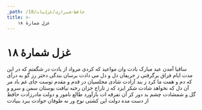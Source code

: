 ```yaml
---
_path: /حافظ-شیرازی/غزلیات/18
title: >-
    غزل شمارهٔ ۱۸
---
```

# غزل شمارهٔ ۱۸

ساقیا آمدن عید مبارک بادت
وان مواعید که کردی مرواد از یادت
در شگفتم که در این مدت ایام فراق
برگرفتی ز حریفان دل و دل می دادت
برسان بندگی دختر رز گو به درآی
که دم و همت ما کرد ز بند آزادت
شادی مجلسیان در قدم و مقدم توست
جای غم باد مر آن دل که نخواهد شادت
شکر ایزد که ز تاراج خزان رخنه نیافت
بوستان سمن و سرو و گل و شمشادت
چشم بد دور کز آن تفرقه ات بازآورد
طالع نامور و دولت مادرزادت
حافظ از دست مده دولت این کشتی نوح
ور نه طوفان حوادث ببرد بنیادت

